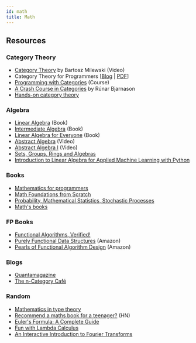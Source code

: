 ```yaml
---
id: math
title: Math
---
```


## Resources

### Category Theory

* [Category Theory](https://www.youtube.com/playlist?list=PLbgaMIhjbmEnaH_LTkxLI7FMa2HsnawM_) by Bartosz Milewski (Video)
* Category Theory for Programmers [[Blog](https://bartoszmilewski.com/2014/10/28/category-theory-for-programmers-the-preface) | [PDF](https://github.com/hmemcpy/milewski-ctfp-pdf)]
* [Programming with Categories](http://brendanfong.com/programmingcats.html) (Course)
* [A Crash Course in Categories](https://www.youtube.com/watch?v=5S03zTekRJc) by Rúnar Bjarnason
* [Hands-on category theory](https://earldouglas.com/talks/scala-cats/tutorial.html)

### Algebra

* [Linear Algebra](https://hefferon.net/linearalgebra/index.html) (Book)
* [Intermediate Algebra](https://saylordotorg.github.io/text_intermediate-algebra/index.html) (Book)
* [Linear Algebra for Everyone](https://github.com/kenjihiranabe/The-Art-of-Linear-Algebra) (Book)
* [Abstract Algebra](https://m.youtube.com/playlist?list=PLi01XoE8jYoi3SgnnGorR_XOW3IcK-TP6) (Video)
* [Abstract Algebra I](https://www.youtube.com/playlist?list=PLBY4G2o7DhF0JCgapYKrqibGaJuvV4Gkb) (Video)
* [Sets, Groups, Rings and Algebras](https://www.csee.umbc.edu/portal/help/theory/group_def.shtml)
* [Introduction to Linear Algebra for Applied Machine Learning with Python](https://pabloinsente.github.io/intro-linear-algebra)

### Books

* [Mathematics for programmers](https://yurichev.com/writings/Math-for-programmers.pdf)
* [Math Foundations from Scratch](https://learnaifromscratch.github.io/math.html)
* [Probability, Mathematical Statistics, Stochastic Processes](http://www.randomservices.org/random)
* [Math's books](https://klkuttler.com)

### FP Books

* [Functional Algorithms, Verified!](https://functional-algorithms-verified.org)
* [Purely Functional Data Structures](https://www.amazon.co.uk/Purely-Functional-Data-Structures-Okasaki/dp/0521663504) (Amazon)
* [Pearls of Functional Algorithm Design](https://www.amazon.co.uk/Pearls-Functional-Algorithm-Design-Richard/dp/0521513383) (Amazon)

### Blogs

* [Quantamagazine](https://www.quantamagazine.org)
* [The n-Category Café](https://golem.ph.utexas.edu/category)

### Random

* [Mathematics in type theory](https://xenaproject.wordpress.com/2020/06/20/mathematics-in-type-theory)
* [Recommend a maths book for a teenager?](https://news.ycombinator.com/item?id=23711942) (HN)
* [Euler's Formula: A Complete Guide](https://mathvault.ca/euler-formula)
* [Fun with Lambda Calculus](https://stopa.io/post/263)
* [An Interactive Introduction to Fourier Transforms](http://www.jezzamon.com/fourier/index.html)

